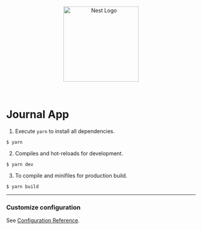 <br>
<p align="center">
  <a href="https://vuejs.org/" target="blank"><img src="https://upload.wikimedia.org/wikipedia/commons/thumb/9/95/Vue.js_Logo_2.svg/1024px-Vue.js_Logo_2.svg.png?20170919082558" width="200" alt="Nest Logo" /></a>
</p>
<br>

# Journal App

1. Execute `yarn` to install all dependencies.
```
$ yarn
```
2. Compiles and hot-reloads for development.
````
$ yarn dev
````
3. To compile and minifiles for production build.
````
$ yarn build
````
<hr>

### Customize configuration
See [Configuration Reference](https://cli.vuejs.org/config/).
